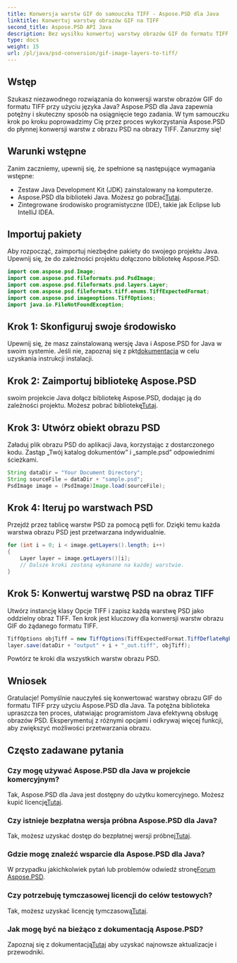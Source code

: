```yaml
---
title: Konwersja warstw GIF do samouczka TIFF - Aspose.PSD dla Java
linktitle: Konwertuj warstwy obrazów GIF na TIFF
second_title: Aspose.PSD API Java
description: Bez wysiłku konwertuj warstwy obrazów GIF do formatu TIFF w Javie za pomocą Aspose.PSD. Postępuj zgodnie z naszym przewodnikiem krok po kroku, aby zapewnić bezproblemową integrację.
type: docs
weight: 15
url: /pl/java/psd-conversion/gif-image-layers-to-tiff/
---
```

## Wstęp
Szukasz niezawodnego rozwiązania do konwersji warstw obrazów GIF do formatu TIFF przy użyciu języka Java? Aspose.PSD dla Java zapewnia potężny i skuteczny sposób na osiągnięcie tego zadania. W tym samouczku krok po kroku poprowadzimy Cię przez proces wykorzystania Aspose.PSD do płynnej konwersji warstw z obrazu PSD na obrazy TIFF. Zanurzmy się!
## Warunki wstępne
Zanim zaczniemy, upewnij się, że spełnione są następujące wymagania wstępne:
- Zestaw Java Development Kit (JDK) zainstalowany na komputerze.
-  Aspose.PSD dla biblioteki Java. Możesz go pobrać[Tutaj](https://releases.aspose.com/psd/java/).
- Zintegrowane środowisko programistyczne (IDE), takie jak Eclipse lub IntelliJ IDEA.
## Importuj pakiety
Aby rozpocząć, zaimportuj niezbędne pakiety do swojego projektu Java. Upewnij się, że do zależności projektu dołączono bibliotekę Aspose.PSD.
```java
import com.aspose.psd.Image;
import com.aspose.psd.fileformats.psd.PsdImage;
import com.aspose.psd.fileformats.psd.layers.Layer;
import com.aspose.psd.fileformats.tiff.enums.TiffExpectedFormat;
import com.aspose.psd.imageoptions.TiffOptions;
import java.io.FileNotFoundException;
```
## Krok 1: Skonfiguruj swoje środowisko
 Upewnij się, że masz zainstalowaną wersję Java i Aspose.PSD for Java w swoim systemie. Jeśli nie, zapoznaj się z pkt[dokumentacja](https://reference.aspose.com/psd/java/) w celu uzyskania instrukcji instalacji.
## Krok 2: Zaimportuj bibliotekę Aspose.PSD
 swoim projekcie Java dołącz bibliotekę Aspose.PSD, dodając ją do zależności projektu. Możesz pobrać bibliotekę[Tutaj](https://releases.aspose.com/psd/java/).
## Krok 3: Utwórz obiekt obrazu PSD
Załaduj plik obrazu PSD do aplikacji Java, korzystając z dostarczonego kodu. Zastąp „Twój katalog dokumentów” i „sample.psd” odpowiednimi ścieżkami.
```java
String dataDir = "Your Document Directory";
String sourceFile = dataDir + "sample.psd";
PsdImage image = (PsdImage)Image.load(sourceFile);
```
## Krok 4: Iteruj po warstwach PSD
Przejdź przez tablicę warstw PSD za pomocą pętli for. Dzięki temu każda warstwa obrazu PSD jest przetwarzana indywidualnie.
```java
for (int i = 0; i < image.getLayers().length; i++)
{
    Layer layer = image.getLayers()[i];
    // Dalsze kroki zostaną wykonane na każdej warstwie.
}
```
## Krok 5: Konwertuj warstwę PSD na obraz TIFF
Utwórz instancję klasy Opcje TIFF i zapisz każdą warstwę PSD jako oddzielny obraz TIFF. Ten krok jest kluczowy dla konwersji warstw obrazu GIF do żądanego formatu TIFF.
```java
TiffOptions objTiff = new TiffOptions(TiffExpectedFormat.TiffDeflateRgb);
layer.save(dataDir + "output" + i + "_out.tiff", objTiff);
```
Powtórz te kroki dla wszystkich warstw obrazu PSD.
## Wniosek
Gratulacje! Pomyślnie nauczyłeś się konwertować warstwy obrazu GIF do formatu TIFF przy użyciu Aspose.PSD dla Java. Ta potężna biblioteka upraszcza ten proces, ułatwiając programistom Java efektywną obsługę obrazów PSD. Eksperymentuj z różnymi opcjami i odkrywaj więcej funkcji, aby zwiększyć możliwości przetwarzania obrazu.
## Często zadawane pytania
### Czy mogę używać Aspose.PSD dla Java w projekcie komercyjnym?
 Tak, Aspose.PSD dla Java jest dostępny do użytku komercyjnego. Możesz kupić licencję[Tutaj](https://purchase.aspose.com/buy).
### Czy istnieje bezpłatna wersja próbna Aspose.PSD dla Java?
 Tak, możesz uzyskać dostęp do bezpłatnej wersji próbnej[Tutaj](https://releases.aspose.com/).
### Gdzie mogę znaleźć wsparcie dla Aspose.PSD dla Java?
 W przypadku jakichkolwiek pytań lub problemów odwiedź stronę[Forum Aspose.PSD](https://forum.aspose.com/c/psd/34).
### Czy potrzebuję tymczasowej licencji do celów testowych?
 Tak, możesz uzyskać licencję tymczasową[Tutaj](https://purchase.aspose.com/temporary-license/).
### Jak mogę być na bieżąco z dokumentacją Aspose.PSD?
 Zapoznaj się z dokumentacją[Tutaj](https://reference.aspose.com/psd/java/) aby uzyskać najnowsze aktualizacje i przewodniki.